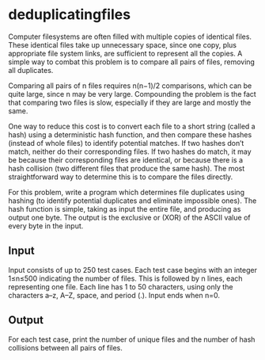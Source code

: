 # deduplicatingfiles
Computer filesystems are often filled with multiple copies of identical files. These identical files take up unnecessary space, since one copy, plus appropriate file system links, are sufficient to represent all the copies. A simple way to combat this problem is to compare all pairs of files, removing all duplicates.

Comparing all pairs of n files requires n(n−1)/2 comparisons, which can be quite large, since n may be very large. Compounding the problem is the fact that comparing two files is slow, especially if they are large and mostly the same.

One way to reduce this cost is to convert each file to a short string (called a hash) using a deterministic hash function, and then compare these hashes (instead of whole files) to identify potential matches. If two hashes don’t match, neither do their corresponding files. If two hashes do match, it may be because their corresponding files are identical, or because there is a hash collision (two different files that produce the same hash). The most straightforward way to determine this is to compare the files directly.

For this problem, write a program which determines file duplicates using hashing (to identify potential duplicates and eliminate impossible ones). The hash function is simple, taking as input the entire file, and producing as output one byte. The output is the exclusive or (XOR) of the ASCII value of every byte in the input.

## Input
Input consists of up to 250 test cases. Each test case begins with an integer 1≤n≤500 indicating the number of files. This is followed by n lines, each representing one file. Each line has 1 to 50 characters, using only the characters a–z, A–Z, space, and period (.). Input ends when n=0.

## Output
For each test case, print the number of unique files and the number of hash collisions between all pairs of files.
